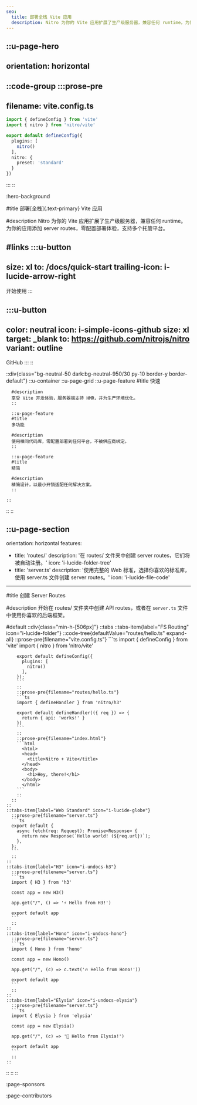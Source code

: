 ```yaml
---
seo:
  title: 部署全栈 Vite 应用
  description: Nitro 为你的 Vite 应用扩展了生产级服务器，兼容任何 runtime。为你的应用添加 server routes，零配置部署体验，支持多个托管平台。
---
```


::u-page-hero
---
orientation: horizontal
---
::code-group
  :::prose-pre
  ---
  filename: vite.config.ts
  ---
  ```ts
  import { defineConfig } from 'vite'
  import { nitro } from 'nitro/vite'

  export default defineConfig({
    plugins: [
      nitro()
    ],
    nitro: {
      preset: 'standard'
    }
  })
  ```
  :::
::

:hero-background

#title
部署[全栈]{.text-primary} Vite 应用

#description
Nitro 为你的 Vite 应用扩展了生产级服务器，兼容任何 runtime。为你的应用添加 server routes，零配置部署体验，支持多个托管平台。

#links
  :::u-button
  ---
  size: xl
  to: /docs/quick-start
  trailing-icon: i-lucide-arrow-right
  ---
  开始使用
  :::

  :::u-button
  ---
  color: neutral
  icon: i-simple-icons-github
  size: xl
  target: _blank
  to: https://github.com/nitrojs/nitro
  variant: outline
  ---
  GitHub
  :::
::

::div{class="bg-neutral-50 dark:bg-neutral-950/30 py-10 border-y border-default"}
  ::u-container
    ::u-page-grid
      ::u-page-feature
      #title
      快速

      #description
      享受 Vite 开发体验，服务器端支持 HMR，并为生产环境优化。
      ::

      ::u-page-feature
      #title
      多功能

      #description
      使用相同代码库，零配置部署到任何平台，不被供应商绑定。
      ::

      ::u-page-feature
      #title
      精简

      #description
      精简设计，以最小开销适配任何解决方案。
      ::

    ::
  ::
::

::u-page-section
---
orientation: horizontal
features:
  - title: 'routes/'
    description: '在 routes/ 文件夹中创建 server routes，它们将被自动注册。'
    icon: 'i-lucide-folder-tree'
  - title: 'server.ts'
    description: '使用完整的 Web 标准，选择你喜欢的标准库，使用 server.ts 文件创建 server routes。'
    icon: 'i-lucide-file-code'
---
#title
创建 Server Routes

#description
开始在 routes/ 文件夹中创建 API routes，或者在 `server.ts` 文件中使用你喜欢的后端框架。

#default
::div{class="min-h-[506px]"}
  ::tabs
    ::tabs-item{label="FS Routing" icon="i-lucide-folder"}
      ::code-tree{defaultValue="routes/hello.ts" expand-all}
        ::prose-pre{filename="vite.config.ts"}
        ```ts
        import { defineConfig } from 'vite'
        import { nitro } from 'nitro/vite'

        export default defineConfig({
          plugins: [
            nitro()
          ],
        });
        ```
        ::
        ::prose-pre{filename="routes/hello.ts"}
        ```ts
        import { defineHandler } from 'nitro/h3'

        export default defineHandler(({ req }) => {
          return { api: 'works!' }
        })
        ```
        ::
        ::prose-pre{filename="index.html"}
        ```html
          <html>
          <head>
            <title>Nitro + Vite</title>
          </head>
          <body>
            <h1>Hey, there!</h1>
          </body>
          </html>
        ```
        ::
      ::
    ::
    ::tabs-item{label="Web Standard" icon="i-lucide-globe"}
      ::prose-pre{filename="server.ts"}
      ```ts
      export default {
        async fetch(req: Request): Promise<Response> {
          return new Response(`Hello world! (${req.url})`);
        },
      };
      ```
      ::
    ::
    ::tabs-item{label="H3" icon="i-undocs-h3"}
      ::prose-pre{filename="server.ts"}
      ```ts
      import { H3 } from 'h3'

      const app = new H3()

      app.get("/", () => '⚡️ Hello from H3!')

      export default app
      ```
      ::
    ::
    ::tabs-item{label="Hono" icon="i-undocs-hono"}
      ::prose-pre{filename="server.ts"}
      ```ts
      import { Hono } from 'hono'

      const app = new Hono()

      app.get("/", (c) => c.text('🔥 Hello from Hono!'))

      export default app
      ```
      ::
    ::
    ::tabs-item{label="Elysia" icon="i-undocs-elysia"}
      ::prose-pre{filename="server.ts"}
      ```ts
      import { Elysia } from 'elysia'

      const app = new Elysia()

      app.get("/", (c) => '🦊 Hello from Elysia!')

      export default app
      ```
      ::
    ::
  ::
::
::

:page-sponsors

:page-contributors